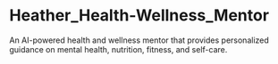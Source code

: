 # Heather_Health-Wellness_Mentor
An AI-powered health and wellness mentor that provides personalized guidance on mental health, nutrition, fitness, and self-care.
